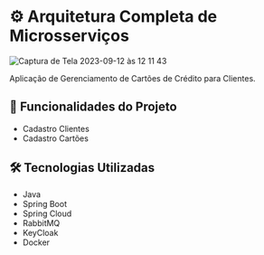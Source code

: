 # ⚙︎ Arquitetura Completa de Microsserviços

![Captura de Tela 2023-09-12 às 12 11 43](https://github.com/tatiramoos/microsservicos/assets/106891550/865bc066-fbe0-4190-86ff-01abd840056e)

Aplicação de Gerenciamento de Cartões de Crédito para Clientes.

## 📱 Funcionalidades do Projeto 
- Cadastro Clientes
- Cadastro Cartões 

## 🛠️ Tecnologias Utilizadas 
- Java
- Spring Boot
- Spring Cloud
- RabbitMQ
- KeyCloak 
- Docker
